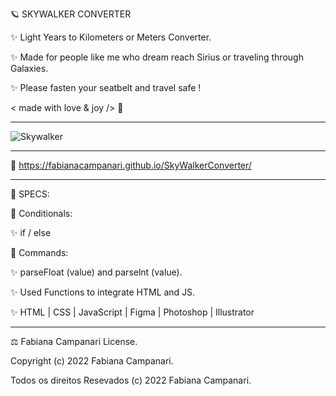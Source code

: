 🪐 SKYWALKER CONVERTER

✨ Light Years to Kilometers or Meters Converter. 

✨ Made for people like me who dream reach Sirius or traveling through Galaxies.
 
✨ Please fasten your seatbelt and travel safe ! 

 < made with love & joy /> 🤎

_________________________________________________________________________________________

![Skywalker](https://user-images.githubusercontent.com/113218619/202508147-d3182389-c72a-49c6-a1d2-a38c28be6653.png)

_________________________________________________________________________________________

🚀 https://fabianacampanari.github.io/SkyWalkerConverter/

_________________________________________________________________________________________

📌 SPECS:


💫 Conditionals:

✨ if / else

💫 Commands:

✨ parseFloat (value) and parselnt (value).

✨ Used Functions to integrate HTML and JS.

✨ HTML | CSS | JavaScript | Figma | Photoshop | Illustrator

_________________________________________________________________________________________


⚖︎ Fabiana Campanari License.

 Copyright (c) 2022 Fabiana Campanari.

 Todos os direitos Resevados (c) 2022 Fabiana Campanari.













